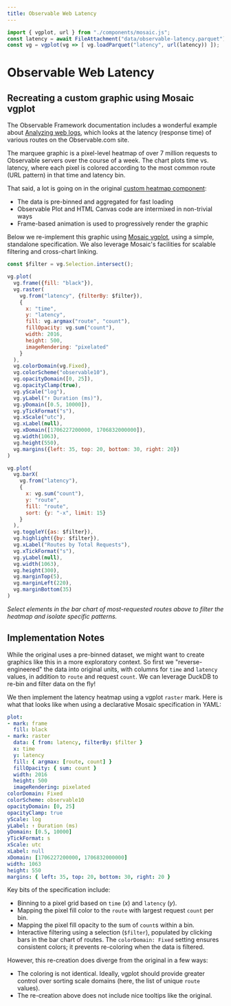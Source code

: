 ```yaml
---
title: Observable Web Latency
---
```


```js
import { vgplot, url } from "./components/mosaic.js";
const latency = await FileAttachment("data/observable-latency.parquet").url();
const vg = vgplot(vg => [ vg.loadParquet("latency", url(latency)) ]);
```

# Observable Web Latency
## Recreating a custom graphic using Mosaic vgplot

The Observable Framework documentation includes a wonderful example about [Analyzing web logs](https://observablehq.com/framework/examples/api/), which looks at the latency (response time) of various routes on the Observable.com site.

The marquee graphic is a pixel-level heatmap of over 7 million requests to Observable servers over the course of a week.
The chart plots time vs. latency, where each pixel is colored according to the most common route (URL pattern) in that time and latency bin.

That said, a lot is going on in the original [custom heatmap component](https://github.com/observablehq/framework/blob/main/examples/api/docs/components/apiHeatmap.js):

- The data is pre-binned and aggregated for fast loading
- Observable Plot and HTML Canvas code are intermixed in non-trivial ways
- Frame-based animation is used to progressively render the graphic

Below we re-implement this graphic using [Mosaic vgplot](https://uwdata.github.io/mosaic/what-is-mosaic/), using a simple, standalone specification.
We also leverage Mosaic's facilities for scalable filtering and cross-chart linking.

```js
const $filter = vg.Selection.intersect();
```

```js
vg.plot(
  vg.frame({fill: "black"}),
  vg.raster(
    vg.from("latency", {filterBy: $filter}),
    {
      x: "time",
      y: "latency",
      fill: vg.argmax("route", "count"),
      fillOpacity: vg.sum("count"),
      width: 2016,
      height: 500,
      imageRendering: "pixelated"
    }
  ),
  vg.colorDomain(vg.Fixed),
  vg.colorScheme("observable10"),
  vg.opacityDomain([0, 25]),
  vg.opacityClamp(true),
  vg.yScale("log"),
  vg.yLabel("↑ Duration (ms)"),
  vg.yDomain([0.5, 10000]),
  vg.yTickFormat("s"),
  vg.xScale("utc"),
  vg.xLabel(null),
  vg.xDomain([1706227200000, 1706832000000]),
  vg.width(1063),
  vg.height(550),
  vg.margins({left: 35, top: 20, bottom: 30, right: 20})
)
```

```js
vg.plot(
  vg.barX(
    vg.from("latency"),
    {
      x: vg.sum("count"),
      y: "route",
      fill: "route",
      sort: {y: "-x", limit: 15}
    }
  ),
  vg.toggleY({as: $filter}),
  vg.highlight({by: $filter}),
  vg.xLabel("Routes by Total Requests"),
  vg.xTickFormat("s"),
  vg.yLabel(null),
  vg.width(1063),
  vg.height(300),
  vg.marginTop(5),
  vg.marginLeft(220),
  vg.marginBottom(35)
)
```

_Select elements in the bar chart of most-requested routes above to filter the heatmap and isolate specific patterns._

## Implementation Notes

While the original uses a pre-binned dataset, we might want to create graphics like this in a more exploratory context. So first we "reverse-engineered" the data into original units, with columns for `time` and `latency` values, in addition to `route` and request `count`. We can leverage DuckDB to re-bin and filter data on the fly!

We then implement the latency heatmap using a vgplot `raster` mark. Here is what that looks like when using a declarative Mosaic specification in YAML:

```yaml
plot:
- mark: frame
  fill: black
- mark: raster
  data: { from: latency, filterBy: $filter }
  x: time
  y: latency
  fill: { argmax: [route, count] }
  fillOpacity: { sum: count }
  width: 2016
  height: 500
  imageRendering: pixelated
colorDomain: Fixed
colorScheme: observable10
opacityDomain: [0, 25]
opacityClamp: true
yScale: log
yLabel: ↑ Duration (ms)
yDomain: [0.5, 10000]
yTickFormat: s
xScale: utc
xLabel: null
xDomain: [1706227200000, 1706832000000]
width: 1063
height: 550
margins: { left: 35, top: 20, bottom: 30, right: 20 }
```

Key bits of the specification include:

- Binning to a pixel grid based on `time` (_x_) and `latency` (_y_).
- Mapping the pixel fill color to the `route` with largest request `count` per bin.
- Mapping the pixel fill opacity to the sum of `count`s within a bin.
- Interactive filtering using a selection (`$filter`), populated by clicking bars in the bar chart of routes. The `colorDomain: Fixed` setting ensures consistent colors; it prevents re-coloring when the data is filtered.

However, this re-creation does diverge from the original in a few ways:

- The coloring is not identical. Ideally, vgplot should provide greater control over sorting scale domains (here, the list of unique `route` values).
- The re-creation above does not include nice tooltips like the original.
